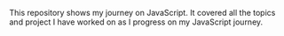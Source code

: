 This repository shows my journey on JavaScript. It covered all the topics and project I have worked on as I progress on my JavaScript journey.
